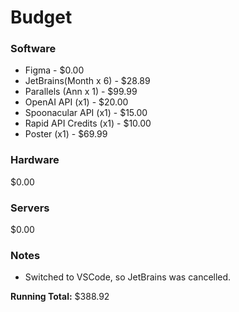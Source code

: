
# Budget

### Software
* Figma - $0.00
* JetBrains(Month x 6) - $28.89
* Parallels (Ann x 1) - $99.99
* OpenAI API (x1) - $20.00
* Spoonacular API (x1) - $15.00
* Rapid API Credits (x1) - $10.00
* Poster (x1) - $69.99

### Hardware
$0.00

### Servers
$0.00

### Notes
* Switched to VSCode, so JetBrains was cancelled.

__Running Total:__ $388.92
